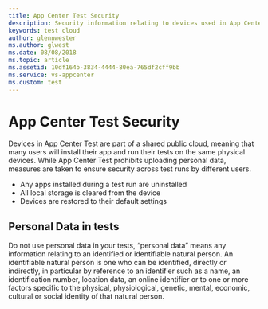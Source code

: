 ```yaml
---
title: App Center Test Security
description: Security information relating to devices used in App Center Test
keywords: test cloud
author: glennwester
ms.author: glwest
ms.date: 08/08/2018
ms.topic: article
ms.assetid: 10df164b-3834-4444-80ea-765df2cff9bb
ms.service: vs-appcenter
ms.custom: test
---
```


# App Center Test Security

Devices in App Center Test are part of a shared public cloud, meaning that many users will install their app and run their tests on the same physical devices. While App Center Test prohibits uploading personal data, measures are taken to ensure security across test runs by different users.

- Any apps installed during a test run are uninstalled
- All local storage is cleared from the device
- Devices are restored to their default settings

## Personal Data in tests

Do not use personal data in your tests, “personal data” means any information relating to an identified or identifiable natural person. An identifiable natural person is one who can be identified, directly or indirectly, in particular by reference to an identifier such as a name, an identification number, location data, an online identifier or to one or more factors specific to the physical, physiological, genetic, mental, economic, cultural or social identity of that natural person.